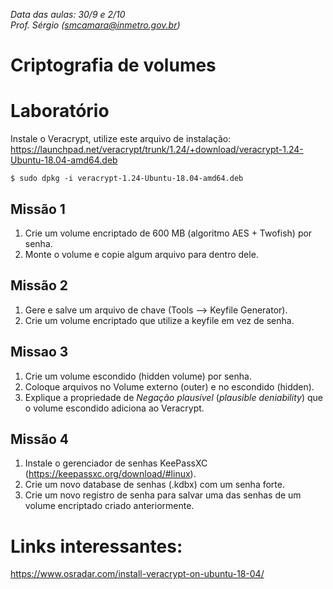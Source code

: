 *Data das aulas: 30/9 e 2/10* <br>
*Prof. Sérgio (smcamara@inmetro.gov.br)*


# Criptografia de volumes


# Laboratório

Instale o Veracrypt, utilize este arquivo de instalação:
https://launchpad.net/veracrypt/trunk/1.24/+download/veracrypt-1.24-Ubuntu-18.04-amd64.deb

`$ sudo dpkg -i veracrypt-1.24-Ubuntu-18.04-amd64.deb`

## Missão 1

1. Crie um volume encriptado de 600 MB (algoritmo AES + Twofish) por senha.
2. Monte o volume e copie algum arquivo para dentro dele.

## Missão 2

1. Gere e salve um arquivo de chave (Tools --> Keyfile Generator).
2. Crie um volume encriptado que utilize a keyfile em vez de senha.

## Missao 3

1. Crie um volume escondido (hidden volume) por senha.
2. Coloque arquivos no Volume externo (outer) e no escondido (hidden).
3. Explique a propriedade de _Negação plausível_ (_plausible deniability_) que o volume escondido adiciona ao Veracrypt.


## Missão 4

1. Instale o gerenciador de senhas KeePassXC (https://keepassxc.org/download/#linux).
2. Crie um novo database de senhas (.kdbx) com um senha forte.
3. Crie um novo registro de senha para salvar uma das senhas de um volume encriptado criado anteriormente.







# Links interessantes:
https://www.osradar.com/install-veracrypt-on-ubuntu-18-04/ <br>
